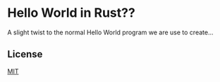 # Hello World in Rust??
A slight twist to the normal Hello World program we are use to create...

## License
[MIT](https://choosealicense.com/licenses/mit/)
